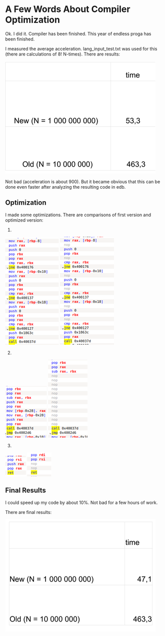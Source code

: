 # A Few Words About Compiler Optimization 

Ok. I did it. Compiler has been finished. This year of endless proga has been finished. 

I measured the average acceleration. lang_input_test.txt was used for this (there are calculations of 8! N-times).
There are results:

![](https://github.com/shugaley/2_semestr/blob/master/compiler/img/General1.png)

Not bad (acceleration is about 900).
But it became obvious that this can be done even faster after analyzing the resulting code in edb.

## Optimization

I made some optimizations. There are comparisons of first version and optimized version:

1)

![](https://github.com/shugaley/2_semestr/blob/master/compiler/img/1.png)
![](https://github.com/shugaley/2_semestr/blob/master/compiler/img/1_opt.png)


2)

![](https://github.com/shugaley/2_semestr/blob/master/compiler/img/2.png)
![](https://github.com/shugaley/2_semestr/blob/master/compiler/img/2_opt.png)

3)

![](https://github.com/shugaley/2_semestr/blob/master/compiler/img/3.png)
![](https://github.com/shugaley/2_semestr/blob/master/compiler/img/3_opt.png)

## Final Results

I could speed up my code by about 10%. Not bad for a few hours of work.

There are final results:

![](https://github.com/shugaley/2_semestr/blob/master/compiler/img/General_final_final.png)
